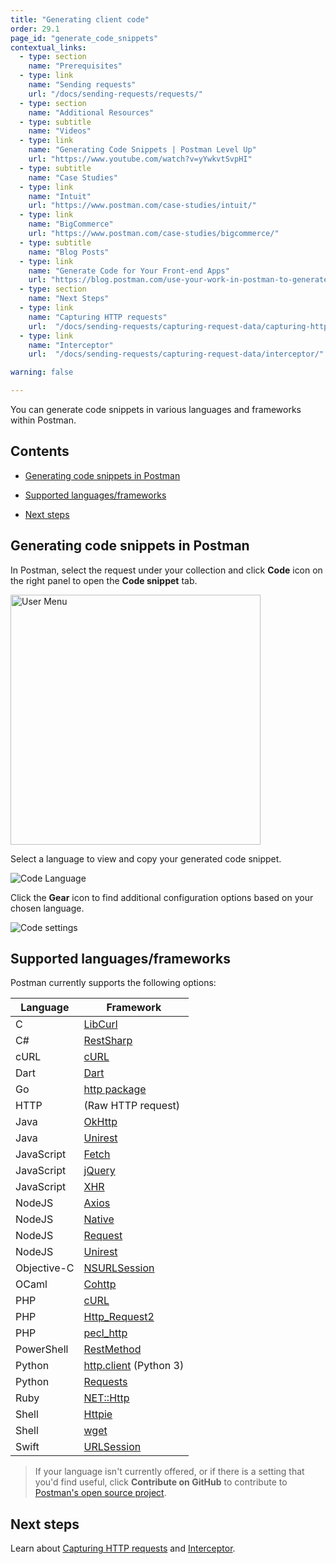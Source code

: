 ```yaml
---
title: "Generating client code"
order: 29.1
page_id: "generate_code_snippets"
contextual_links:
  - type: section
    name: "Prerequisites"
  - type: link
    name: "Sending requests"
    url: "/docs/sending-requests/requests/"
  - type: section
    name: "Additional Resources"
  - type: subtitle
    name: "Videos"
  - type: link
    name: "Generating Code Snippets | Postman Level Up"
    url: "https://www.youtube.com/watch?v=yYwkvtSvpHI"
  - type: subtitle
    name: "Case Studies"
  - type: link
    name: "Intuit"
    url: "https://www.postman.com/case-studies/intuit/"
  - type: link
    name: "BigCommerce"
    url: "https://www.postman.com/case-studies/bigcommerce/"
  - type: subtitle
    name: "Blog Posts"
  - type: link
    name: "Generate Code for Your Front-end Apps"
    url: "https://blog.postman.com/use-your-work-in-postman-to-generate-code-for-your-apps/"
  - type: section
    name: "Next Steps"
  - type: link
    name: "Capturing HTTP requests"
    url:  "/docs/sending-requests/capturing-request-data/capturing-http-requests/"
  - type: link
    name: "Interceptor"
    url:  "/docs/sending-requests/capturing-request-data/interceptor/"

warning: false

---
```


You can generate code snippets in various languages and frameworks within Postman.

## Contents

* [Generating code snippets in Postman](#generating-code-snippets-in-postman)

* [Supported languages/frameworks](#supported-languagesframeworks)

* [Next steps](#next-steps)

## Generating code snippets in Postman

In Postman, select the request under your collection and click **Code** icon on the right panel to open the **Code snippet** tab.

<img src="https://assets.postman.com/postman-docs/context-menu-icon-v8.jpg" width="400px" alt="User Menu"/>

Select a language to view and copy your generated code snippet.

![Code Language](https://assets.postman.com/postman-docs/code-language-v8.jpg)

Click the **Gear** icon to find additional configuration options based on your chosen language.

![Code settings](https://assets.postman.com/postman-docs/code-settings-v8.jpg)

## Supported languages/frameworks

Postman currently supports the following options:

| **Language**  | **Framework** |
| --- | --- |
| C | [LibCurl](https://curl.se/libcurl/c/) |
| C# | [RestSharp](http://restsharp.org/) |
| cURL |[cURL](https://curl.se/) |
| Dart | [Dart](https://dart.dev/) |
| Go   | [http package](https://pkg.go.dev/net/http) |
| HTTP | (Raw HTTP request) |
| Java | [OkHttp](https://github.com/square/okhttp) |
| Java | [Unirest](https://github.com/Kong/unirest-java) |
| JavaScript | [Fetch](https://developer.mozilla.org/en-US/docs/Web/API/Fetch_API) |
| JavaScript | [jQuery](https://api.jquery.com/jquery.ajax/) |
| JavaScript | [XHR](https://developer.mozilla.org/en-US/docs/Web/API/XMLHttpRequest) |
| NodeJS | [Axios](https://github.com/axios/axios) |
| NodeJS | [Native](https://nodejs.org/api/http.html) |
| NodeJS | [Request](https://github.com/request/request) |
| NodeJS | [Unirest](https://github.com/Kong/unirest-nodejs) |
| Objective-C | [NSURLSession](https://developer.apple.com/documentation/foundation/urlsession) |
| OCaml | [Cohttp](https://github.com/mirage/ocaml-cohttp) |
| PHP | [cURL](https://www.php.net/manual/en/ref.curl.php) |
| PHP | [Http_Request2](https://www.php.net/manual/en/reserved.variables.request.php)|
| PHP | [pecl_http](https://mdref.m6w6.name/http) |
| PowerShell | [RestMethod](https://docs.microsoft.com/en-us/powershell/module/microsoft.powershell.utility/invoke-restmethod?view=powershell-7) |
| Python | [http.client](https://docs.python.org/3/library/http.client.html) (Python 3) |
| Python | [Requests](https://docs.python-requests.org/en/master/)|
| Ruby | [NET::Http](https://docs.ruby-lang.org/en/2.0.0/Net/HTTP.html) |
| Shell | [Httpie](https://github.com/httpie/httpie) |
| Shell | [wget](https://www.gnu.org/software/wget/) |
| Swift | [URLSession](https://developer.apple.com/documentation/foundation/urlsession) |

> If your language isn't currently offered, or if there is a setting that you'd find useful, click **Contribute on GitHub** to contribute to [Postman's open source project](https://github.com/postmanlabs/postman-code-generators).

## Next steps

Learn about [Capturing HTTP requests](/docs/sending-requests/capturing-request-data/capturing-http-requests/) and [Interceptor](/docs/sending-requests/capturing-request-data/interceptor/).
